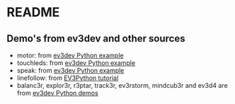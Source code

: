 # README

## Demo's from ev3dev and other sources

* motor: from [ev3dev Python example](https://github.com/rhempel/ev3dev-lang-python)
* touchleds: from [ev3dev Python example](https://github.com/rhempel/ev3dev-lang-python)
* speak: from [ev3dev Python example](https://github.com/rhempel/ev3dev-lang-python)
* linefollow: from [EV3Python tutorial]( https://sites.google.com/site/ev3python/learn_ev3_python/basics/beyond-basics-ex-1-6)
* balanc3r, explor3r, r3ptar, track3r, ev3rstorm, mindcub3r and ev3d4 are from [ev3dev Python demos](https://github.com/rhempel/ev3dev-lang-python/tree/develop/demo)
